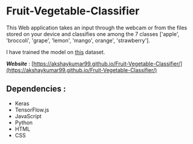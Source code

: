 # Fruit-Vegetable-Classifier
This Web application takes an input through the webcam or from the files stored on your device and classifies one among the 7 classes ['apple', 'broccoli', 'grape', 'lemon', 'mango', orange', 'strawberry']. 
<br>

I have trained the model on [this](https://www.kaggle.com/jorgebailon/fruits-vegetables) dataset.
<br>

***Website*** : [https://akshaykumar99.github.io/Fruit-Vegetable-Classifier/](https://akshaykumar99.github.io/Fruit-Vegetable-Classifier/)

## Dependencies :
* Keras
* TensorFlow.js
* JavaScript
* Python
* HTML
* CSS
